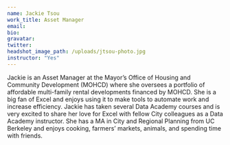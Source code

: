 ```yaml
---
name: Jackie Tsou
work_title: Asset Manager
email:
bio:
gravatar:
twitter:
headshot_image_path: /uploads/jtsou-photo.jpg
instructor: "Yes"
---
```



Jackie is an Asset Manager at the Mayor’s Office of Housing and Community Development (MOHCD) where she oversees a portfolio of affordable multi-family rental developments financed by MOHCD. She is a big fan of Excel and enjoys using it to make tools to automate work and increase efficiency. Jackie has taken several Data Academy courses and is very excited to share her love for Excel with fellow City colleagues as a Data Academy instructor. She has a MA in City and Regional Planning from UC Berkeley and enjoys cooking, farmers’ markets, animals, and spending time with friends.